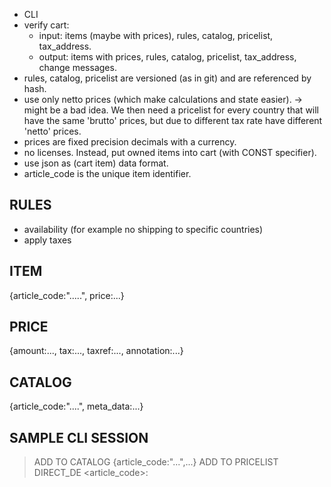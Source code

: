 - CLI
- verify cart:
    - input: items (maybe with prices), rules, catalog, pricelist, tax_address.
    - output: items with prices, rules, catalog, pricelist, tax_address, change messages.
- rules, catalog, pricelist are versioned (as in git) and are referenced by hash.
- use only netto prices (which make calculations and state easier).
  -> might be a bad idea. We then need a pricelist for every country that will have the
     same 'brutto' prices, but due to different tax rate have different 'netto' prices.
- prices are fixed precision decimals with a currency.
- no licenses. Instead, put owned items into cart (with CONST specifier).
- use json as (cart item) data format.
- article_code is the unique item identifier.

RULES
-----
- availability (for example no shipping to specific countries)
- apply taxes

ITEM
-----
{article_code:".....", price:...}

PRICE
-----
{amount:..., tax:..., taxref:..., annotation:...}

CATALOG
-------
{article_code:"....", meta_data:...}


SAMPLE CLI SESSION
------------------
> ADD TO CATALOG {article_code:"...",...}
> ADD TO PRICELIST DIRECT_DE <article_code>:<price>
